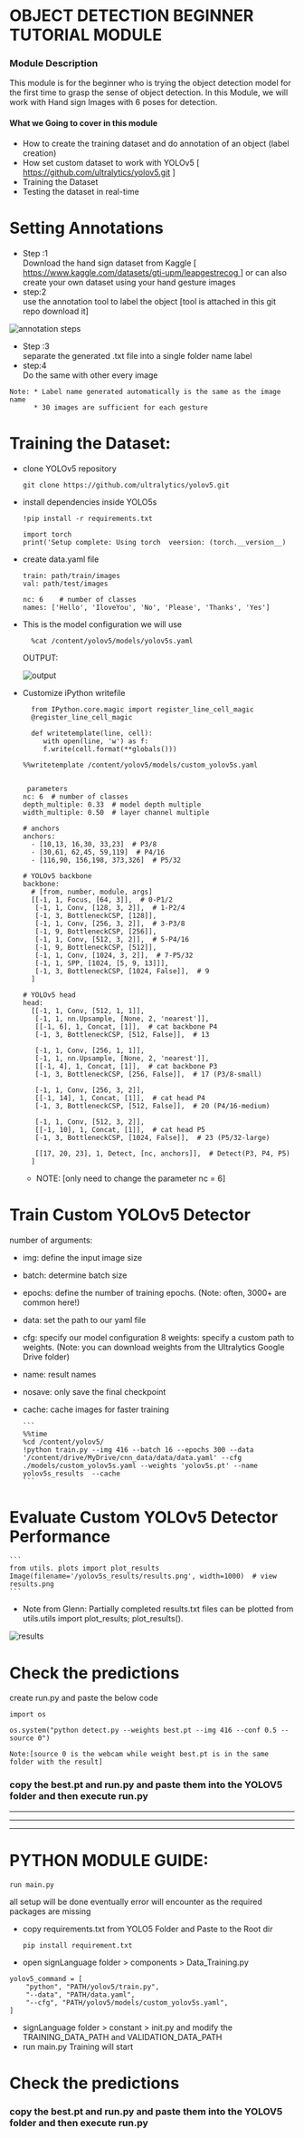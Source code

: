 # OBJECT DETECTION BEGINNER TUTORIAL MODULE

<div>
    <h3> Module Description </h3>
        <p>This module is for the beginner who is trying the object detection model for the first time to grasp the sense of object detection.
        In this Module, we will work with Hand sign Images with 6 poses for detection.</p>
         <h4> What we Going to cover in this module </h4>
                <ul>
                      <li>How to create the training dataset and do annotation of an object (label creation)</li>
                      <li>How set custom dataset to work with YOLOv5    [<a href> https://github.com/ultralytics/yolov5.git</a> ]</li>
                      <li>Training the Dataset </li>
                      <li>Testing the dataset in real-time </li>
                </ul>
</div>


# Setting Annotations


<div>
    <ul>
        <li>Step :1 </li>
        Download the hand sign dataset from Kaggle [<a href> https://www.kaggle.com/datasets/gti-upm/leapgestrecog </a>] or can also create your own dataset using your hand gesture images
        <li>step:2</li>
        use the annotation tool to label the object [tool is attached in this git repo download it]
    </ul>
</div>

![annotation steps](https://github.com/MANOJ-S-NEGI/Object_detection_with_YOLOV5/assets/99602627/b01e4496-64bb-469e-b818-e09dafc29567)



<div>
    <ul>
        <li>Step :3 </li>
        separate the generated .txt file into a single folder name label 
        <li>step:4</li>
        Do the same with other every image 
    </ul>
</div>

```
Note: * Label name generated automatically is the same as the image name
      * 30 images are sufficient for each gesture 
```

# Training the Dataset:

* clone YOLOv5 repository
  ```
  git clone https://github.com/ultralytics/yolov5.git
  ```
* install dependencies inside YOLO5s
    ```
    !pip install -r requirements.txt
    
    import torch
    print('Setup complete: Using torch  veersion: (torch.__version__)
    ```
* create data.yaml file
    ```
    train: path/train/images
    val: path/test/images
    
    nc: 6    # number of classes
    names: ['Hello', 'IloveYou', 'No', 'Please', 'Thanks', 'Yes']
    ```
  
* This is the model configuration we will use
    ```
      %cat /content/yolov5/models/yolov5s.yaml
    ```
    OUTPUT:
  
    ![output](https://github.com/MANOJ-S-NEGI/Object_detection_with_YOLOV5/assets/99602627/86014df8-b643-4405-a65b-30507aa719ae)




* Customize iPython writefile
  ```
    from IPython.core.magic import register_line_cell_magic
    @register_line_cell_magic
      
    def writetemplate(line, cell):
       with open(line, 'w') as f:
       f.write(cell.format(**globals()))
  ```
    ```
    %%writetemplate /content/yolov5/models/custom_yolov5s.yaml


     parameters
    nc: 6  # number of classes
    depth_multiple: 0.33  # model depth multiple
    width_multiple: 0.50  # layer channel multiple
    
    # anchors
    anchors:
      - [10,13, 16,30, 33,23]  # P3/8
      - [30,61, 62,45, 59,119]  # P4/16
      - [116,90, 156,198, 373,326]  # P5/32
    
    # YOLOv5 backbone
    backbone:
      # [from, number, module, args]
      [[-1, 1, Focus, [64, 3]],  # 0-P1/2
       [-1, 1, Conv, [128, 3, 2]],  # 1-P2/4
       [-1, 3, BottleneckCSP, [128]],
       [-1, 1, Conv, [256, 3, 2]],  # 3-P3/8
       [-1, 9, BottleneckCSP, [256]],
       [-1, 1, Conv, [512, 3, 2]],  # 5-P4/16
       [-1, 9, BottleneckCSP, [512]],
       [-1, 1, Conv, [1024, 3, 2]],  # 7-P5/32
       [-1, 1, SPP, [1024, [5, 9, 13]]],
       [-1, 3, BottleneckCSP, [1024, False]],  # 9
      ]
    
    # YOLOv5 head
    head:
      [[-1, 1, Conv, [512, 1, 1]],
       [-1, 1, nn.Upsample, [None, 2, 'nearest']],
       [[-1, 6], 1, Concat, [1]],  # cat backbone P4
       [-1, 3, BottleneckCSP, [512, False]],  # 13
    
       [-1, 1, Conv, [256, 1, 1]],
       [-1, 1, nn.Upsample, [None, 2, 'nearest']],
       [[-1, 4], 1, Concat, [1]],  # cat backbone P3
       [-1, 3, BottleneckCSP, [256, False]],  # 17 (P3/8-small)
    
       [-1, 1, Conv, [256, 3, 2]],
       [[-1, 14], 1, Concat, [1]],  # cat head P4
       [-1, 3, BottleneckCSP, [512, False]],  # 20 (P4/16-medium)
    
       [-1, 1, Conv, [512, 3, 2]],
       [[-1, 10], 1, Concat, [1]],  # cat head P5
       [-1, 3, BottleneckCSP, [1024, False]],  # 23 (P5/32-large)
    
       [[17, 20, 23], 1, Detect, [nc, anchors]],  # Detect(P3, P4, P5)
      ]
    ```
    * NOTE: [only need to change the parameter nc = 6]
 
# Train Custom YOLOv5 Detector
number of arguments:

* img: define the input image size
* batch: determine batch size
* epochs: define the number of training epochs. (Note: often, 3000+ are common here!)
* data: set the path to our yaml file
* cfg: specify our model configuration 8 weights: specify a custom path to weights. (Note: you can download weights from the Ultralytics Google Drive folder)
* name: result names
* nosave: only save the final checkpoint
* cache: cache images for faster training

      ```
      %%time
      %cd /content/yolov5/
      !python train.py --img 416 --batch 16 --epochs 300 --data '/content/drive/MyDrive/cnn_data/data/data.yaml' --cfg ./models/custom_yolov5s.yaml --weights 'yolov5s.pt' --name yolov5s_results  --cache
      ```
# Evaluate Custom YOLOv5 Detector Performance
    ```
    from utils. plots import plot_results 
    Image(filename='/yolov5s_results/results.png', width=1000)  # view results.png
    ```
* Note from Glenn: Partially completed results.txt files can be plotted from utils.utils import plot_results; plot_results().
    
![results](https://github.com/MANOJ-S-NEGI/Object_detection_with_YOLOV5/assets/99602627/c3dbf6d6-bb46-4227-9bfa-e471a30c6429)

# Check the predictions
 create run.py and paste the below code
```
import os

os.system("python detect.py --weights best.pt --img 416 --conf 0.5 --source 0")

Note:[source 0 is the webcam while weight best.pt is in the same folder with the result]
```

### copy the best.pt and run.py and paste them into the YOLOV5 folder and then execute run.py


________________________________________________________________________________________________________________________________________________________________________________________________________________________________________________________________________________________________________________________________________________________________________________________________________________________________________________________

________________________________________________________________________________________________________________________________________________________________________________________________________________________________________________________________________________________________________________________________________________________________________________________________________________________________________________________

________________________________________________________________________________________________________________________________________________________________________________________________________________________________________________________________________________________________________________________________________________________________________________________________________________________________________________________
# PYTHON MODULE GUIDE:

```
run main.py
```
all setup will be done eventually error will encounter as the required packages are missing

* copy requirements.txt from YOLO5 Folder and Paste to the Root dir
  ```
  pip install requirement.txt
  ```
* open signLanguage folder > components > Data_Training.py
```
yolov5_command = [
    "python", "PATH/yolov5/train.py",
    "--data", "PATH/data.yaml",
    "--cfg", "PATH/yolov5/models/custom_yolov5s.yaml",
]
```
* signLanguage folder > constant > init.py and modify the TRAINING_DATA_PATH and VALIDATION_DATA_PATH
* run main.py Training will start


# Check the predictions
### copy the best.pt and run.py and paste them into the YOLOV5 folder and then execute run.py


